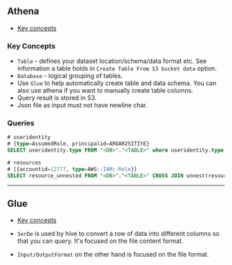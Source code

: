## Athena

- [Key concepts](#key-concepts)

### Key Concepts

- `Table` - defines your dataset location/schema/data format etc. See information a table holds in `Create Table From S3 bucket data` option.
- `Database` - logical grouping of tables.
- Use `Glue` to help automatically create table and data schema. You can also use athena if you want to manually create table columns.
- Query result is stored in S3.
- Json file as input must not have newline char.

### Queries

```SQL
# useridentity
# {type=AssumedRole, principalid=AROAR25ITIYE}
SELECT useridentity.type FROM "<DB>"."<TABLE>" where useridentity.type like 'A%' limit 10;

# resources
# [{accountid=12777, type=AWS::IAM::Role}]
SELECT resource_unnested FROM "<DB>"."<TABLE>" CROSS JOIN unnest(resources) AS T(resource_unnested) where resource_unnested.accountid = '12777' limit 10;
```

---

## Glue

- [Key concepts](#key-concepts)

- `SerDe` is used by hive to convert a row of data into different columns so that you can query. It's focused on the file content format.
- `Input/OutputFormat` on the other hand is focused on the file format.
